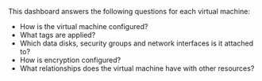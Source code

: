 This dashboard answers the following questions for each virtual machine:

- How is the virtual machine configured?
- What tags are applied?
- Which data disks, security groups and network interfaces is it attached to?
- How is encryption configured?
- What relationships does the virtual machine have with other resources?